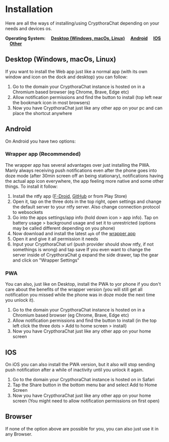 # Installation
Here are all the ways of installing/using CrypthoraChat depending on your needs and devices os.

**Operating System:**
&emsp;**[Desktop (Windows, macOs, Linux)](#desktop-windows-macos-linux)**
&emsp;**[Android](#android)**
&emsp;**[IOS](#ios)**
&emsp;**[Other](#browser)**

## Desktop (Windows, macOs, Linux)
If you want to install the Web app just like a normal app (with its own window and icon on the dock and desktop) you can follow:
1. Go to the domain your CrypthoraChat instance is hosted on in a Chromium based browser (eg Chrome, Brave, Edge etc)
2. Allow notification permissions and find the button to install (top left near the bookmark icon in most browsers)
3. Now you have CrypthoraChat just like any other app on your pc and can place the shortcut anywhere

## Android
On Android you have two options:
### Wrapper app (Recommended)
The wrapper app has several advantages over just installing the PWA. Manly always receiving push notifications even after the phone goes into doze mode (after 30min screen off an being stationary), notifications having the actual app icon everywhere, the app feeling more native and some other things. To install it follow:
1. Install the ntfy app ([F-Droid](https://f-droid.org/packages/io.heckel.ntfy/), [GitHub](https://github.com/binwiederhier/ntfy-android/releases/latest) or from Play Store)
2. Open it, tap on the three dots in the top right, open settings and change the default server to your ntfy server. Also change connection protocol to websockets
3. Go into the apps settings/app info (hold down icon > app info). Tap on battery usage > background usage and set it to unrestricted (options may be called different depending on you phone)
4. Now download and install the latest `apk` of the [wrapper app](https://github.com/Mauznemo/CrypthoraChatWrapper/releases/latest)
5. Open it and give it all permission it needs
6. Input your CrypthoraChat url (push provider should show ntfy, if not somethings is wrong) and tap save
If you even want to change the server inside of CrypthoraChat g expand the side drawer, tap the gear and click on "Wrapper Settings"

### PWA
You can also, just like on Desktop, install the PWA to yor phone if you don't care about the benefits of the wrapper version (you will still get all notification you missed while the phone was in doze mode the next time you unlock it).
1. Go to the domain your CrypthoraChat instance is hosted on in a Chromium based browser (eg Chrome, Brave, Edge etc)
2. Allow notification permissions and find the button to install (in the top left click the three dots > Add to home screen > install)
3. Now you have CrypthoraChat just like any other app on your home screen

## IOS
On iOS you can also install the PWA version, but it also will stop sending push notification after a while of inactivity until you unlock it again.
1. Go to the domain your CrypthoraChat instance is hosted on in Safari
2. Tap the Share button in the bottom menu bar and select Add to Home Screen
3. Now you have CrypthoraChat just like any other app on your home screen (You might need to allow notification permissions on first open)

## Browser
If none of the option above are possible for you, you can also just use it in any Browser.
